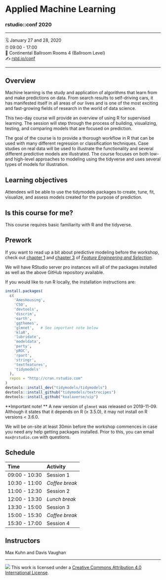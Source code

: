 Applied Machine Learning
================

### rstudio::conf 2020

-----

:spiral_calendar: January 27 and 28, 2020  
:alarm_clock:     09:00 - 17:00  
:hotel: Continental Ballroom Rooms 4 (Ballroom Level)      
:writing_hand:    [rstd.io/conf](http://rstd.io/conf)

-----

## Overview

Machine learning is the study and application of algorithms that learn from and make predictions on data. From search results to self-driving cars, it has manifested itself in all areas of our lives and is one of the most exciting and fast-growing fields of research in the world of data science. 

This two-day course will provide an overview of using R for supervised learning. The session will step through the process of building, visualizing, testing, and comparing models that are focused on prediction. 

The goal of the course is to provide a thorough workflow in R that can be used with many different regression or classification techniques. Case studies on real data will be used to illustrate the functionality and several different predictive models are illustrated. The course focuses on both low- and high-level approaches to modeling using the tidyverse and uses several types of models for illustration.

## Learning objectives

Attendees will be able to use the tidymodels packages to create, tune, fit, visualize, and assess models created for the purpose of prediction.

## Is this course for me?

This course requires basic familiarity with R and the tidyverse.

## Prework

If you want to read up a bit about predictive modeling before the workshop, check out [chapter 1](https://bookdown.org/max/FES/intro-intro.html) and [chapter 3](https://bookdown.org/max/FES/review-predictive-modeling-process.html) of [_Feature Engineering and Selection_](https://bookdown.org/max/FES/). 

We will have RStudio server pro instances will all of the packages installed as well as the above GitHub repository available. 

If you would like to run R locally, the installation instructions are:

```r
install.packages(
  c(
    'AmesHousing',
    'C50',
    'devtools',
    'discrim',
    'earth',
    'ggthemes',
    'glmnet',   # See important note below
    'klaR',
    'lubridate',
    'modeldata',
    'party',
    'pROC',
    'rpart',
    'stringr',
    'textfeatures',
    'tidymodels'
  ),
  repos = "http://cran.rstudio.com"
)
devtools::install_dev("tidymodels/tidymodels")
devtools::install_github("tidymodels/textrecipes")
devtools::install_github("koalaverse/vip")
```

**Important note! **  A new version of `glmnet` was released on 2019-11-09. Although it states that it depends on R (≥ 3.5.0), it may not install on R versions < 3.6.0. 

We will be on-site at least 30min before the workshop commences in case you need any help getting packages installed. Prior to this, you can email `max@rstudio.com` with questions. 




## Schedule

| Time          | Activity         |
| :------------ | :--------------- |
| 09:00 - 10:30 | Session 1        |
| 10:30 - 11:00 | *Coffee break*   |
| 11:00 - 12:30 | Session 2        |
| 12:00 - 13:30 | *Lunch break*    |
| 13:30 - 15:00 | Session 3        |
| 15:00 - 15:30 | *Coffee break*   |
| 15:30 - 17:00 | Session 4        |

## Instructors

Max Kuhn and Davis Vaughan

-----

![](https://i.creativecommons.org/l/by/4.0/88x31.png) This work is
licensed under a [Creative Commons Attribution 4.0 International
License](https://creativecommons.org/licenses/by/4.0/).
